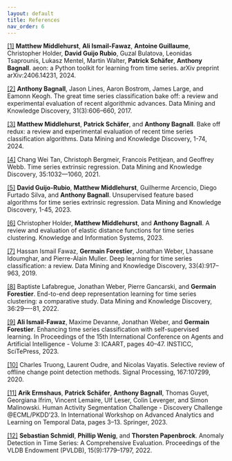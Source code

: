 ```yaml
---
layout: default
title: References
nav_order: 6
---
```


[[1]](https://doi.org/10.48550/arXiv.2406.14231)  __Matthew Middlehurst__, __Ali Ismail-Fawaz__, __Antoine Guillaume__, Christopher Holder, __David Guijo Rubio__, Guzal Bulatova, Leonidas Tsaprounis, Lukasz Mentel, Martin Walter, __Patrick Schäfer__, __Anthony Bagnall__. aeon: a Python toolkit for learning from time series. arXiv preprint arXiv:2406.14231, 2024.

[[2]](https://doi.org/10.1007/s10618-016-0483-9) __Anthony Bagnall__, Jason Lines, Aaron Bostrom, James Large, and Eamonn Keogh. The great time series classification bake off: a review and experimental evaluation of recent algorithmic advances. Data Mining and Knowledge Discovery, 31(3):606–660, 2017.

[[3]](https://doi.org/10.1007/s10618-024-01022-1) __Matthew Middlehurst__, __Patrick Schäfer__, and __Anthony Bagnall__. Bake off redux: a review and experimental evaluation of recent time series classification algorithms. Data Mining and Knowledge Discovery, 1-74, 2024.

[[4]](https://doi.org/10.1007/s10618-021-00745-9) Chang Wei Tan, Christoph Bergmeir, Francois Petitjean, and Geoffrey Webb. Time series extrinsic regression. Data Mining and Knowledge Discovery, 35:1032––1060, 2021.

[[5]](https://doi.org/10.1007/s10618-024-01027-w) __David Guijo-Rubio__, __Matthew Middlehurst__, Guilherme Arcencio, Diego Furtado Silva, and __Anthony Bagnall__. Unsupervised feature based algorithms for time series extrinsic regression. Data Mining and Knowledge Discovery, 1-45, 2023.

[[6]](https://doi.org/10.1007/s10115-023-01952-0) Christopher Holder, __Matthew Middlehurst__, and __Anthony Bagnall__. A review and evaluation of elastic distance functions for time series clustering. Knowledge and Information Systems, 2023.

[[7]](https://doi.org/10.1007/s10618-019-00619-1) Hassan Ismail Fawaz, __Germain Forestier__, Jonathan Weber, Lhassane Idoumghar, and Pierre-Alain Muller. Deep learning for time series classification: a review. Data Mining and Knowledge Discovery, 33(4):917–963, 2019.

[[8]](https://doi.org/10.1007/s10618-021-00796-y) Baptiste Lafabregue, Jonathan Weber, Pierre Gancarski, and __Germain Forestier__. End-to-end deep representation learning for time series clustering: a comparative study. Data Mining and Knowledge Discovery, 36:29—-81, 2022.

[[9]](https://doi.org/10.5220/0011611300003393) __Ali Ismail-Fawaz__, Maxime Devanne, Jonathan Weber, and __Germain Forestier__. Enhancing time series classification with self-supervised learning. In Proceedings of the 15th International Conference on Agents and Artificial Intelligence - Volume 3: ICAART, pages 40–47. INSTICC, SciTePress, 2023.

[[10]](https://doi.org/10.1016/j.sigpro.2019.107299) Charles Truong, Laurent Oudre, and Nicolas Vayatis. Selective review of offline change point detection methods. Signal Processing, 167:107299, 2020.

[[11]](https://doi.org/10.1007/978-3-031-49896-1_1) __Arik Ermshaus__, __Patrick Schäfer__, __Anthony Bagnall__, Thomas Guyet, Georgiana Ifrim, Vincent Lemaire, Ulf Leser, Colin Leverger, and Simon Malinowski. Human Activity Segmentation Challenge - Discovery Challenge @ECML/PKDD’23. In International Workshop on Advanced Analytics and Learning on Temporal Data, pages 3–13. Springer, 2023.

[[12]](https://doi.org/10.14778/3538598.3538602) __Sebastian Schmidl__, __Phillip Wenig__, and __Thorsten Papenbrock__. Anomaly Detection in Time Series: A Comprehensive Evaluation. Proceedings of the VLDB Endowment (PVLDB), 15(9):1779–1797, 2022.
